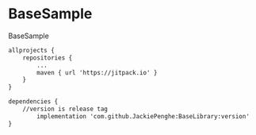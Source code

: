 # BaseSample
BaseSample

```xml
allprojects {
	repositories {
		...
		maven { url 'https://jitpack.io' }
	}
}
```

```xml
dependencies {
	//version is release tag
        implementation 'com.github.JackiePenghe:BaseLibrary:version'
}
```
